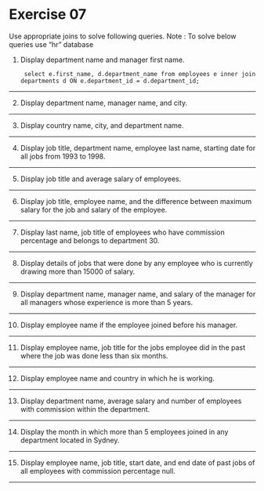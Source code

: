 
# Exercise 07

Use appropriate joins to solve following queries.
Note : To solve below queries use “hr” database
1. Display department name and manager first name.

        select e.first_name, d.department_name from employees e inner join departments d ON e.department_id = d.department_id;
----------------------------------------------------
2. Display department name, manager name, and city.

----------------------------------------------------
3. Display country name, city, and department name.

----------------------------------------------------
4. Display job title, department name, employee last name, starting date for all jobs from 1993 to 1998.

----------------------------------------------------
5. Display job title and average salary of employees.

----------------------------------------------------
6. Display job title, employee name, and the difference between maximum salary for the job and salary of the employee.

----------------------------------------------------
7. Display last name, job title of employees who have commission percentage and belongs to department 30.

----------------------------------------------------
8. Display details of jobs that were done by any employee who is currently drawing more than 15000 of salary.

----------------------------------------------------
9. Display department name, manager name, and salary of the manager for all 
managers whose experience is more than 5 years.

----------------------------------------------------
10. Display employee name if the employee joined before his manager.

----------------------------------------------------
11. Display employee name, job title for the jobs employee did in the past where the job was done less than six months.

----------------------------------------------------
12. Display employee name and country in which he is working.

----------------------------------------------------
13. Display department name, average salary and number of employees with 
commission within the department.

----------------------------------------------------
14. Display the month in which more than 5 employees joined in any department located in Sydney.

----------------------------------------------------
15. Display employee name, job title, start date, and end date of past jobs of all employees with commission percentage null.

----------------------------------------------------